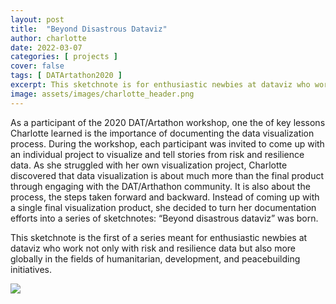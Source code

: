 ```yaml
---
layout: post
title:  "Beyond Disastrous Dataviz"
author: charlotte
date: 2022-03-07
categories: [ projects ]
cover: false
tags: [ DATArtathon2020 ]
excerpt: This sketchnote is for enthusiastic newbies at dataviz who work not only with risk and resilience data but also more globally in the fields of humanitarian, development, and peacebuilding initiatives
image: assets/images/charlotte_header.png
---
```


As a participant of the 2020 DAT/Artathon workshop, one the of key lessons Charlotte learned is the importance of documenting the data visualization process.
During the workshop, each participant was invited to come up with an individual project to visualize and tell stories from risk and resilience data. 
As she struggled with her own visualization project, Charlotte discovered that data visualization is about much more than the final product through engaging with the DAT/Arthathon community. 
It is also about the process, the steps taken forward and backward. 
Instead of coming up with a single final visualization product, she decided to turn her documentation efforts into a series of sketchnotes: “Beyond disastrous dataviz” was born.

This sketchnote is the first of a series meant for enthusiastic newbies at dataviz who work not only with risk and resilience data but also more globally in the fields of humanitarian, development, and peacebuilding initiatives.

![](/assets/images/charlotte_sketchnote.png)